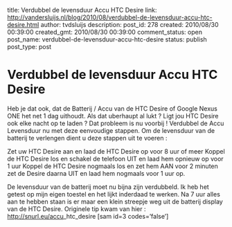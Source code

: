 title: Verdubbel de levensduur Accu HTC Desire
link: http://vandersluijs.nl/blog/2010/08/verdubbel-de-levensduur-accu-htc-desire.html
author: tvdsluijs
description: 
post_id: 278
created: 2010/08/30 00:39:00
created_gmt: 2010/08/30 00:39:00
comment_status: open
post_name: verdubbel-de-levensduur-accu-htc-desire
status: publish
post_type: post

# Verdubbel de levensduur Accu HTC Desire

Heb je dat ook, dat de Batterij / Accu van de HTC Desire of Google Nexus ONE het net 1 dag uithoudt. Als dat uberhaupt al lukt ? Ligt jou HTC Desire ook elke nacht op te laden ? Dat probleem is nu voorbij ! Verdubbel de Accu Levensduur nu met deze eenvoudige stappen. Om de levensduur van de batterij te verlengen dient u deze stappen uit te voeren :  
  
Zet uw HTC Desire aan en laad de HTC Desire op voor 8 uur of meer Koppel de HTC Desire los en schakel de telefoon UIT en laad hem opnieuw op voor 1 uur Koppel de HTC Desire nogmaals los en zet hem AAN voor 2 minuten zet de Desire daarna UIT en laad hem nogmaals voor 1 uur op.  
  
De levensduur van de batterij moet nu bijna zijn verdubbeld. Ik heb het getest op mijn eigen toestel en het lijkt inderdaad te werken. Na 7 uur alles aan te hebben staan is er maar een klein streepje weg uit de batterij display van de HTC Desire. Originele tip kwam van hier : <http://snurl.eu/accu>_htc_desire [sam id=3 codes=’false’]